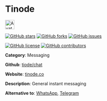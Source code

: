 
# Tinode 

<a href="https://tinode.co/"><img src="https://icons.duckduckgo.com/ip3/tinode.co.ico" alt="Avatar" width="30" height="30" /></a>

[![GitHub stars](https://img.shields.io/github/stars/tiode/chat.svg?style=social&label=Star&maxAge=2592000)](https://GitHub.com/tiode/chat/stargazers/) [![GitHub forks](https://img.shields.io/github/forks/tiode/chat.svg?style=social&label=Fork&maxAge=2592000)](https://GitHub.com/tiode/chat/network/) [![GitHub issues](https://img.shields.io/github/issues/tiode/chat.svg)](https://GitHub.com/Ntiode/chat/issues/)

[![GitHub license](https://img.shields.io/github/license/tiode/chat.svg)](https://github.com/tiode/chat/blob/master/LICENSE) [![GitHub contributors](https://img.shields.io/github/contributors/tiode/chat.svg)](https://GitHub.com/tiode/chat/graphs/contributors/) 

**Category**: Messaging

**Github**: [tiode/chat](https://github.com/tiode/chat)

**Website**: [tinode.co](https://tinode.co/)

**Description**:
General instant messaging

**Alternative to**: [WhatsApp](https://www.whatsapp.com/), [Telegram](https://www.telegram.org/)
